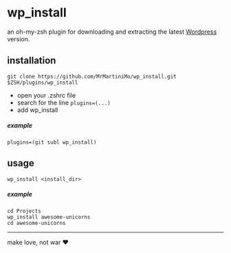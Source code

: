 # wp_install
an oh-my-zsh plugin for downloading and extracting the latest [Wordpress](https://wordpress.org/) version.

## installation
```
git clone https://github.com/MrMartiniMo/wp_install.git $ZSH/plugins/wp_install
```

- open your .zshrc file
- search for the line `plugins=(...)`
- add wp_install

##### _example_
```
plugins=(git subl wp_install)
```

## usage
```
wp_install <install_dir>
```

##### _example_
```
cd Projects
wp_install awesome-unicorns
cd awesome-unicorns
```

---

make love, not war :heart: